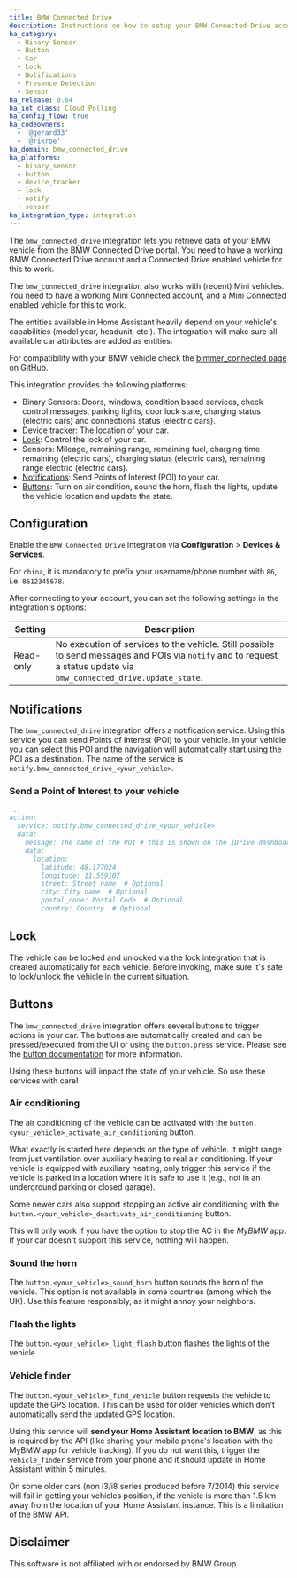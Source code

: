 ```yaml
---
title: BMW Connected Drive
description: Instructions on how to setup your BMW Connected Drive account with Home Assistant.
ha_category:
  - Binary Sensor
  - Button
  - Car
  - Lock
  - Notifications
  - Presence Detection
  - Sensor
ha_release: 0.64
ha_iot_class: Cloud Polling
ha_config_flow: true
ha_codeowners:
  - '@gerard33'
  - '@rikroe'
ha_domain: bmw_connected_drive
ha_platforms:
  - binary_sensor
  - button
  - device_tracker
  - lock
  - notify
  - sensor
ha_integration_type: integration
---
```


The `bmw_connected_drive` integration lets you retrieve data of your BMW vehicle from the BMW Connected Drive portal. You need to have a working BMW Connected Drive account and a Connected Drive enabled vehicle for this to work.

The `bmw_connected_drive` integration also works with (recent) Mini vehicles. You need to have a working Mini Connected account, and a Mini Connected enabled vehicle for this to work.

<div class='note'>
The entities available in Home Assistant heavily depend on your vehicle's capabilities (model year, headunit, etc.). The integration will make sure all available car attributes are added as entities.
</div>

For compatibility with your BMW vehicle check the [bimmer_connected page](https://github.com/bimmerconnected/bimmer_connected) on GitHub.

This integration provides the following platforms:

- Binary Sensors: Doors, windows, condition based services, check control messages, parking lights, door lock state, charging status (electric cars) and connections status (electric cars).
- Device tracker: The location of your car.
- [Lock](/integrations/bmw_connected_drive/#lock): Control the lock of your car.
- Sensors: Mileage, remaining range, remaining fuel, charging time remaining (electric cars), charging status (electric cars), remaining range electric (electric cars).
- [Notifications](/integrations/bmw_connected_drive/#notifications): Send Points of Interest (POI) to your car.
- [Buttons](/integrations/bmw_connected_drive/#buttons): Turn on air condition, sound the horn, flash the lights, update the vehicle location and update the state.

## Configuration

Enable the `BMW Connected Drive` integration via **Configuration** > **Devices & Services**.

<div class='note'>

  For `china`, it is mandatory to prefix your username/phone number with `86`, i.e. `8612345678`.

</div>

After connecting to your account, you can set the following settings in the integration's options:

| Setting | Description |
|---------|-------------|
| Read-only | No execution of services to the vehicle. Still possible to send messages and POIs via `notify` and to request a status update via `bmw_connected_drive.update_state`.

## Notifications

The `bmw_connected_drive` integration offers a notification service. Using this service you can send Points of Interest (POI) to your vehicle. In your vehicle you can select this POI and the navigation will automatically start using the POI as a destination.
The name of the service is `notify.bmw_connected_drive_<your_vehicle>`.

### Send a Point of Interest to your vehicle

```yaml
...
action:
  service: notify.bmw_connected_drive_<your_vehicle>
  data:
    message: The name of the POI # this is shown on the iDrive dashboard
    data:
      location:
        latitude: 48.177024
        longitude: 11.559107
        street: Street name  # Optional
        city: City name  # Optional
        postal_code: Postal Code  # Optional
        country: Country  # Optional
```

## Lock

The vehicle can be locked and unlocked via the lock integration that is created automatically for each vehicle. Before invoking, make sure it's safe to lock/unlock the vehicle in the current situation.

## Buttons

The `bmw_connected_drive` integration offers several buttons to trigger actions in your car. The buttons are automatically created and can be pressed/executed from the UI or using the `button.press` service. Please see the [button documentation](/integrations/button/) for more information.

Using these buttons will impact the state of your vehicle. So use these services with care!

### Air conditioning

The air conditioning of the vehicle can be activated with the `button.<your_vehicle>_activate_air_conditioning` button.

What exactly is started here depends on the type of vehicle. It might range from just ventilation over auxiliary heating to real air conditioning. If your vehicle is equipped with auxiliary heating, only trigger this service if the vehicle is parked in a location where it is safe to use it (e.g., not in an underground parking or closed garage).

Some newer cars also support stopping an active air conditioning with the `button.<your_vehicle>_deactivate_air_conditioning` button.

This will only work if you have the option to stop the AC in the *MyBMW* app. If your car doesn't support this service, nothing will happen.

### Sound the horn

The `button.<your_vehicle>_sound_horn` button sounds the horn of the vehicle. This option is not available in some countries (among which  the UK). Use this feature responsibly, as it might annoy your neighbors.

### Flash the lights

The `button.<your_vehicle>_light_flash` button flashes the lights of the vehicle.

### Vehicle finder

The `button.<your_vehicle>_find_vehicle` button requests the vehicle to update the GPS location. This can be used for older vehicles which don't automatically send the updated GPS location.

<div class="note warning">

  Using this service will **send your Home Assistant location to BMW**, as this is required by the API (like sharing your mobile phone's location with the MyBMW app for vehicle tracking).
  If you do not want this, trigger the `vehicle_finder` service from your phone and it should update in Home Assistant within 5 minutes.

</div>

<div class="note">

  On some older cars (non i3/i8 series produced before 7/2014) this service will fail in getting your vehicles position, if the vehicle is more than 1.5 km away from the location of your Home Assistant instance. This is a limitation of the BMW API.

</div>

## Disclaimer

This software is not affiliated with or endorsed by BMW Group.
